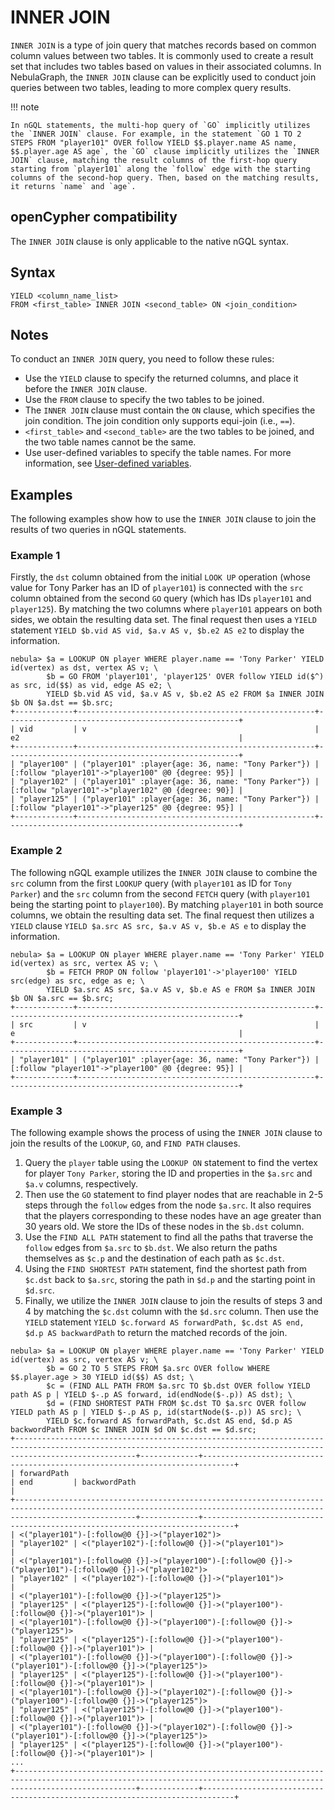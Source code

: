 # INNER JOIN

`INNER JOIN` is a type of join query that matches records based on common column values between two tables. It is commonly used to create a result set that includes two tables based on values in their associated columns. In NebulaGraph, the `INNER JOIN` clause can be explicitly used to conduct join queries between two tables, leading to more complex query results.

!!! note

    In nGQL statements, the multi-hop query of `GO` implicitly utilizes the `INNER JOIN` clause. For example, in the statement `GO 1 TO 2 STEPS FROM "player101" OVER follow YIELD $$.player.name AS name, $$.player.age AS age`, the `GO` clause implicitly utilizes the `INNER JOIN` clause, matching the result columns of the first-hop query starting from `player101` along the `follow` edge with the starting columns of the second-hop query. Then, based on the matching results, it returns `name` and `age`. 

## openCypher compatibility

The `INNER JOIN` clause is only applicable to the native nGQL syntax.

## Syntax

```ngql
YIELD <column_name_list>
FROM <first_table> INNER JOIN <second_table> ON <join_condition>
```

## Notes

To conduct an `INNER JOIN` query, you need to follow these rules:

- Use the `YIELD` clause to specify the returned columns, and place it before the `INNER JOIN` clause.
- Use the `FROM` clause to specify the two tables to be joined.
- The `INNER JOIN` clause must contain the `ON` clause, which specifies the join condition. The join condition only supports equi-join (i.e., `==`).
- `<first_table>` and `<second_table>` are the two tables to be joined, and the two table names cannot be the same.
- Use user-defined variables to specify the table names. For more information, see [User-defined variables](../4.variable-and-composite-queries/2.user-defined-variables.md).

## Examples

The following examples show how to use the `INNER JOIN` clause to join the results of two queries in nGQL statements.

### Example 1 

Firstly, the `dst` column obtained from the initial `LOOK UP` operation (whose value for Tony Parker has an ID of `player101`) is connected with the `src` column obtained from the second `GO` query (which has IDs `player101` and `player125`). By matching the two columns where `player101` appears on both sides, we obtain the resulting data set. The final request then uses a `YIELD` statement `YIELD $b.vid AS vid, $a.v AS v, $b.e2 AS e2` to display the information.

```ngql
nebula> $a = LOOKUP ON player WHERE player.name == 'Tony Parker' YIELD id(vertex) as dst, vertex AS v; \
        $b = GO FROM 'player101', 'player125' OVER follow YIELD id($^) as src, id($$) as vid, edge AS e2; \
        YIELD $b.vid AS vid, $a.v AS v, $b.e2 AS e2 FROM $a INNER JOIN $b ON $a.dst == $b.src;
+-------------+-----------------------------------------------------+----------------------------------------------------+
| vid         | v                                                   | e2                                                 |
+-------------+-----------------------------------------------------+----------------------------------------------------+
| "player100" | ("player101" :player{age: 36, name: "Tony Parker"}) | [:follow "player101"->"player100" @0 {degree: 95}] |
| "player102" | ("player101" :player{age: 36, name: "Tony Parker"}) | [:follow "player101"->"player102" @0 {degree: 90}] |
| "player125" | ("player101" :player{age: 36, name: "Tony Parker"}) | [:follow "player101"->"player125" @0 {degree: 95}] |
+-------------+-----------------------------------------------------+----------------------------------------------------+
```

### Example 2

The following nGQL example utilizes the `INNER JOIN` clause to combine the `src` column from the first `LOOKUP` query (with `player101` as ID for `Tony Parker`) and the `src` column from the second `FETCH` query (with `player101` being the starting point to `player100`). By matching `player101` in both source columns, we obtain the resulting data set. The final request then utilizes a `YIELD` clause `YIELD $a.src AS src, $a.v AS v, $b.e AS e` to display the information.

```ngql      
nebula> $a = LOOKUP ON player WHERE player.name == 'Tony Parker' YIELD id(vertex) as src, vertex AS v; \
        $b = FETCH PROP ON follow 'player101'->'player100' YIELD src(edge) as src, edge as e; \
        YIELD $a.src AS src, $a.v AS v, $b.e AS e FROM $a INNER JOIN $b ON $a.src == $b.src;
+-------------+-----------------------------------------------------+----------------------------------------------------+
| src         | v                                                   | e                                                  |
+-------------+-----------------------------------------------------+----------------------------------------------------+
| "player101" | ("player101" :player{age: 36, name: "Tony Parker"}) | [:follow "player101"->"player100" @0 {degree: 95}] |
+-------------+-----------------------------------------------------+----------------------------------------------------+
```

### Example 3

The following example shows the process of using the `INNER JOIN` clause to join the results of the `LOOKUP`, `GO`, and `FIND PATH` clauses.

1. Query the `player` table using the `LOOKUP ON` statement to find the vertex for player `Tony Parker`, storing the ID and properties in the `$a.src` and `$a.v` columns, respectively.
2. Then use the `GO` statement to find player nodes that are reachable in 2-5 steps through the `follow` edges from the node `$a.src`. It also requires that the players corresponding to these nodes have an age greater than 30 years old. We store the IDs of these nodes in the `$b.dst` column.
3. Use the `FIND ALL PATH` statement to find all the paths that traverse the `follow` edges from `$a.src` to `$b.dst`. We also return the paths themselves as `$c.p` and the destination of each path as `$c.dst`.
4. Using the `FIND SHORTEST PATH` statement, find the shortest path from `$c.dst` back to `$a.src`, storing the path in `$d.p` and the starting point in `$d.src`.
5. Finally, we utilize the `INNER JOIN` clause to join the results of steps 3 and 4 by matching the `$c.dst` column with the `$d.src` column. Then use the `YIELD` statement `YIELD $c.forward AS forwardPath, $c.dst AS end, $d.p AS backwardPath` to return the matched records of the join.

```ngql
nebula> $a = LOOKUP ON player WHERE player.name == 'Tony Parker' YIELD id(vertex) as src, vertex AS v; \
        $b = GO 2 TO 5 STEPS FROM $a.src OVER follow WHERE $$.player.age > 30 YIELD id($$) AS dst; \
        $c = (FIND ALL PATH FROM $a.src TO $b.dst OVER follow YIELD path AS p | YIELD $-.p AS forward, id(endNode($-.p)) AS dst); \
        $d = (FIND SHORTEST PATH FROM $c.dst TO $a.src OVER follow YIELD path AS p | YIELD $-.p AS p, id(startNode($-.p)) AS src); \
        YIELD $c.forward AS forwardPath, $c.dst AS end, $d.p AS backwordPath FROM $c INNER JOIN $d ON $c.dst == $d.src;
+-----------------------------------------------------------------------------------------------------------------------------------------------------------------------+-------------+-----------------------------------------------------------------------------+
| forwardPath                                                                                                                                                           | end         | backwordPath                                                                |
+-----------------------------------------------------------------------------------------------------------------------------------------------------------------------+-------------+-----------------------------------------------------------------------------+
| <("player101")-[:follow@0 {}]->("player102")>                                                                                                                         | "player102" | <("player102")-[:follow@0 {}]->("player101")>                               |
| <("player101")-[:follow@0 {}]->("player100")-[:follow@0 {}]->("player101")-[:follow@0 {}]->("player102")>                                                             | "player102" | <("player102")-[:follow@0 {}]->("player101")>                               |
| <("player101")-[:follow@0 {}]->("player125")>                                                                                                                         | "player125" | <("player125")-[:follow@0 {}]->("player100")-[:follow@0 {}]->("player101")> |
| <("player101")-[:follow@0 {}]->("player100")-[:follow@0 {}]->("player125")>                                                                                           | "player125" | <("player125")-[:follow@0 {}]->("player100")-[:follow@0 {}]->("player101")> |
| <("player101")-[:follow@0 {}]->("player100")-[:follow@0 {}]->("player101")-[:follow@0 {}]->("player125")>                                                             | "player125" | <("player125")-[:follow@0 {}]->("player100")-[:follow@0 {}]->("player101")> |
| <("player101")-[:follow@0 {}]->("player102")-[:follow@0 {}]->("player100")-[:follow@0 {}]->("player125")>                                                             | "player125" | <("player125")-[:follow@0 {}]->("player100")-[:follow@0 {}]->("player101")> |
| <("player101")-[:follow@0 {}]->("player102")-[:follow@0 {}]->("player101")-[:follow@0 {}]->("player125")>                                                             | "player125" | <("player125")-[:follow@0 {}]->("player100")-[:follow@0 {}]->("player101")> |
...
+-----------------------------------------------------------------------------------------------------------------------------------------------------------------------+-------------+-----------------------------------------------------------------------------+
```
      